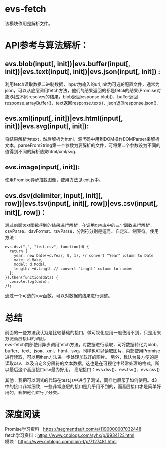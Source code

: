 # evs-fetch

该模块作用是解析文件。

# API参考与算法解析：  

## evs.blob(input[, init])|evs.buffer(input[, init])|evs.text(input[, init])|evs.json(input[, init]) :  
利用fetch读取数据二进制数据，input为输入的url,init为可选的配置文件，通常为json，可以从底层调用fetch方法，他们的结果返回的都是fetch的结果(Promise对象)对应不同resolves的结果，blob返回response.blob()，buffer返回response.arrayBuffer()，text返回response.text()，json返回response.json().  

## evs.xml(input[, init])|evs.html(input[, init])|evs.svg(input[, init]):  
将结果解析为text，然后解析为html，源代码中用到DOM操作DOMParser来解析文本，parseFromString第一个参数为要解析的文件，可将第二个参数设为不同的值得到不同的解析结果html/xml/svg.  

## evs.image(input[, init]):  
使用Promise异步加载图像，使用方法见text.js中。  

## evs.dsv(delimiter, input[, init][, row])|evs.tsv(input[, init][, row])|evs.csv(input[, init][, row])： 
通过前面text函数得到的结果进行解析，在调用dsv库中的三个函数进行解析，csvParse、dsvFormat、tsvParse，分割符分别是逗号、自定义、制表符。使用方法：  

```
evs.dsv(",", "test.csv", function(d) {
  return {
    year: new Date(+d.Year, 0, 1), // convert "Year" column to Date
    make: d.Make,
    model: d.Model,
    length: +d.Length // convert "Length" column to number
  };
}).then(function(data) {
  console.log(data);
});
```


通过一个可选的row函数，可以对数据的结果进行调整。

# 总结  
前面的一些方法我认为是比较基础的接口，做可视化应用一般使用不到，只是用来方便高层接口的调用。  
evs-fetch内部使用异步调用fetch方法，对数据进行读取，可将数据转化为blob、buffer、text、json、xml、html、svg，同样也可以读取图片，内部使用Promise进行读取，可以用then方法进一步处理加载好的图片。
另外，我认为最方便的是读取csv、以及自定义分隔符的文本数据，这也是在可视化中经常处理的格式，所以最后这个高层接口csv最为好用。
高层接口：evs.dsv()、evs.tsv()、evs.csv()  

其他：我把可以测试的代码在test.js中进行了测试，同样也展示了如何使用。d3中的接口非常细致，一些非常底层的接口是几乎用不到的，而高层接口才是简单好用的，我把他们进行了分类。

# 深度阅读  
Promise学习资料：https://segmentfault.com/a/1190000007032448  
fetch学习资料：https://www.cnblogs.com/syhx/p/9934123.html  
模块：https://www.cnblogs.com/libin-1/p/7127481.html